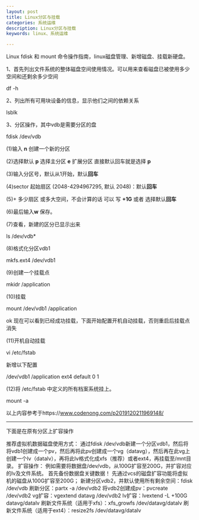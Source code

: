 ```yaml
---
layout: post
title: Linux分区与挂载
categories: 系统运维
description: Linux分区与挂载
keywords: linux、系统运维

---
```


Linux fdisk 和 mount 命令操作指南，linux磁盘管理、新增磁盘、挂载新硬盘。

1、首先列出文件系统的整体磁盘空间使用情况。可以用来查看磁盘已被使用多少空间和还剩余多少空间

df -h

2、列出所有可用块设备的信息，显示他们之间的依赖关系

 lsblk

3、分区操作，其中vdb是需要分区的盘

fdisk /dev/vdb

(1)输入 **n** 创建一个新的分区

(2)选择默认 **p** 选择主分区 **e** 扩展分区 直接默认回车就是选择 **p**

(3)输入分区号，默认从1开始，默认**回车**

(4)sector 起始扇区 (2048-4294967295, 默认 2048)：默认**回车**

(5)\+ 多少扇区 或多大空间，不会计算的话 可以 写 **+1G** 或者 选择默认**回车**

(6)最后输入**w** 保存。

(7)查看，新建的区分已显示出来

ls  /dev/vdb*

(8)格式化分区vdb1

mkfs.ext4 /dev/vdb1

(9)创建一个挂载点

mkidr /application

(10)挂载

mount /dev/vdb1 /application

ok 现在可以看到已经成功挂载，下面开始配置开机自动挂载，否则重启后挂载点消失

(11)开机自动挂载

vi /etc/fstab

新增以下配置

/dev/vdb1    /application        ext4   default  0    1

(12)将 /etc/fstab 中定义的所有档案系统挂上。

mount -a

以上内容参考于https://www.codenong.com/p2019120211969148/

---------------------

下面是在原有分区上扩容操作

推荐虚拟机数据磁盘使用方式：
通过fdisk /dev/vdb新建一个分区vdb1，然后将将vdb1创建成一个pv，然后再将此pv创建成一个vg（datavg），然后再在此vg上创建一个lv（datalv），再将此lv格式化成xfs（推荐）或者ext4，再挂载至/mnt目录。
扩容操作：
例如需要将数据盘/dev/vdb，从100G扩容至200G，并扩容对应的lv及文件系统。
首先备份数据盘关键数据！
先通过vcs的磁盘扩容功能将虚拟机的磁盘从100G扩容至200G；
新建分区vdb2，并默认使用所有剩余空间：fdisk /dev/vdb
刷新分区：partx -a /dev/vdb2
将vdb2创建成pv：pvcreate /dev/vdb2
vg扩容：vgextend datavg /dev/vdb2
lv扩容：lvextend -L +100G datavg/datalv
刷新文件系统（适用于xfs）：xfs_growfs /dev/datavg/datalv
刷新文件系统（适用于ext4）：resize2fs /dev/datavg/datalv